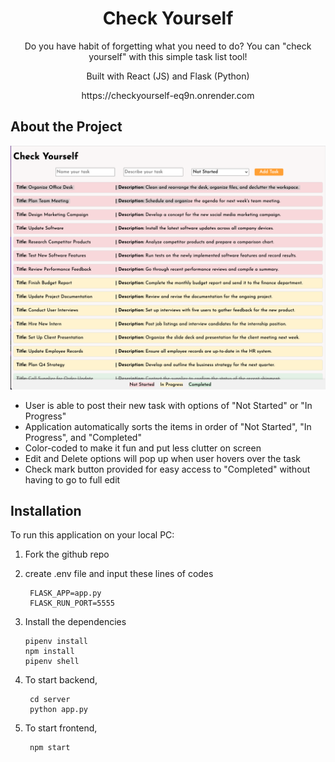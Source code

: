 <div>
    <h1 align='center'> Check Yourself</h1>
    <p align='center'> Do you have habit of forgetting what you need to do? You can "check yourself" with this simple task list tool!</p>
    <p align='center'> Built with React (JS) and Flask (Python)</p>
    <p align='center'> https://checkyourself-eq9n.onrender.com </p>
</div>

## About the Project

![](images/screenshot.png)

- User is able to post their new task with options of "Not Started" or "In Progress"
- Application automatically sorts the items in order of "Not Started", "In Progress", and "Completed"
- Color-coded to make it fun and put less clutter on screen
- Edit and Delete options will pop up when user hovers over the task
- Check mark button provided for easy access to "Completed" without having to go to full edit


## Installation
To run this application on your local PC:

1. Fork the github repo
2. create .env file and input these lines of codes
   ```
    FLASK_APP=app.py
    FLASK_RUN_PORT=5555
   ```
3. Install the dependencies
    ```
    pipenv install
    npm install
    pipenv shell
   ```
4. To start backend,
   ```
    cd server
    python app.py
   ```

5. To start frontend,
   ```
    npm start
   ```